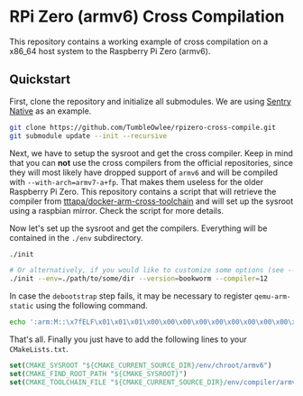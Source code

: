 # RPi Zero (armv6) Cross Compilation

This repository contains a working example of cross compilation on a x86_64 host system to the Raspberry Pi Zero (armv6).

## Quickstart

First, clone the repository and initialize all submodules. We are using [Sentry Native](https://github.com/getsentry/sentry-native) as an example.

```bash
git clone https://github.com/TumbleOwlee/rpizero-cross-compile.git
git submodule update --init --recursive
```

Next, we have to setup the sysroot and get the cross compiler. Keep in mind that you can **not** use the cross compilers from the official repositories, since they will most likely have dropped support of `armv6` and will be compiled with `--with-arch=armv7-a+fp`. That makes them useless for the older Raspberry Pi Zero. This repository contains a script that will retrieve the compiler from [tttapa/docker-arm-cross-toolchain](https://github.com/tttapa/docker-arm-cross-toolchain/) and will set up the sysroot using a raspbian mirror. Check the script for more details.

Now let's set up the sysroot and get the compilers. Everything will be contained in the `./env` subdirectory.

```bash
./init

# Or alternatively, if you would like to customize some options (see --help)
./init --env=./path/to/some/dir --version=bookworm --compiler=12
```

In case the `debootstrap` step fails, it may be necessary to register `qemu-arm-static` using the following command.

```bash
echo ':arm:M::\x7fELF\x01\x01\x01\x00\x00\x00\x00\x00\x00\x00\x00\x00\x02\x00\x28\x00:\xff\xff\xff\xff\xff\xff\xff\x00\xff\xff\xff\xff\xff\xff\xff\xff\xfe\xff\xff\xff:/usr/bin/qemu-arm-static:' > /proc/sys/fs/binfmt_misc/register
```

That's all. Finally you just have to add the following lines to your `CMakeLists.txt`.

```cmake
set(CMAKE_SYSROOT "${CMAKE_CURRENT_SOURCE_DIR}/env/chroot/armv6")
set(CMAKE_FIND_ROOT_PATH "${CMAKE_SYSROOT}")
set(CMAKE_TOOLCHAIN_FILE "${CMAKE_CURRENT_SOURCE_DIR}/env/compiler/armv6/x-tools/armv6-rpi-linux-gnueabihf/armv6-rpi-linux-gnueabihf.toolchain.cmake")
```
